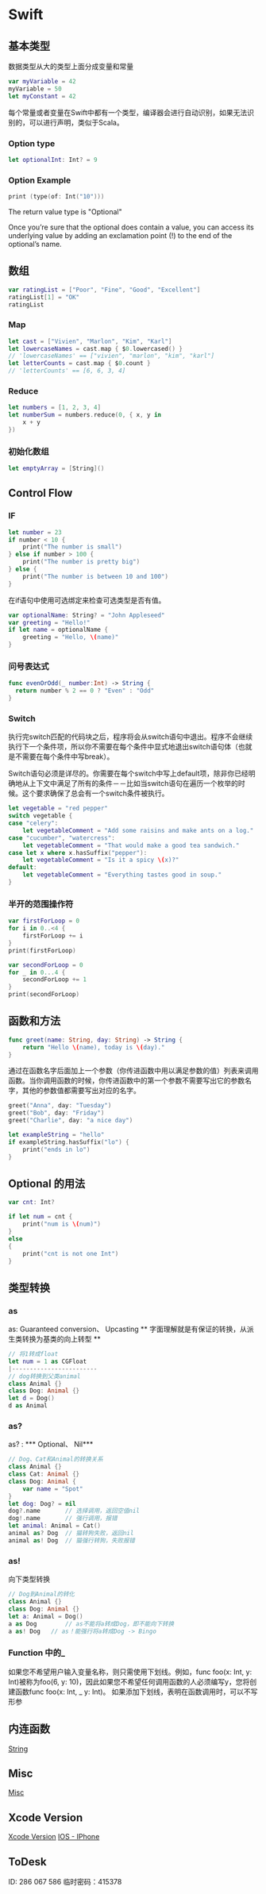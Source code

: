 # Swift

## 基本类型

数据类型从大的类型上面分成变量和常量
```swift
var myVariable = 42
myVariable = 50
let myConstant = 42
```
每个常量或者变量在Swift中都有一个类型，编译器会进行自动识别，如果无法识别的，可以进行声明，类似于Scala。

### Option type

```swift
let optionalInt: Int? = 9
```

### Option Example
```swift
print (type(of: Int("10")))
```
The return value type is "Optional<Int>"

Once you’re sure that the optional does contain a value, you can access its underlying value by adding an exclamation point (!) to the end of the optional’s name. 

## 数组
```swift
var ratingList = ["Poor", "Fine", "Good", "Excellent"]
ratingList[1] = "OK"
ratingList
```
### Map
```swift
let cast = ["Vivien", "Marlon", "Kim", "Karl"]
let lowercaseNames = cast.map { $0.lowercased() }
// 'lowercaseNames' == ["vivien", "marlon", "kim", "karl"]
let letterCounts = cast.map { $0.count }
// 'letterCounts' == [6, 6, 3, 4]
```

### Reduce
```swift
let numbers = [1, 2, 3, 4]
let numberSum = numbers.reduce(0, { x, y in
    x + y
})
```

### 初始化数组
```swift
let emptyArray = [String]()
```

## Control Flow

### IF
```swift
let number = 23
if number < 10 {
    print("The number is small")
} else if number > 100 {
    print("The number is pretty big")
} else {
    print("The number is between 10 and 100")
}
```

在if语句中使用可选绑定来检查可选类型是否有值。 
```swift
var optionalName: String? = "John Appleseed"
var greeting = "Hello!"
if let name = optionalName {
    greeting = "Hello, \(name)"
}
```

### 问号表达式
```swift
func evenOrOdd(_ number:Int) -> String {
  return number % 2 == 0 ? "Even" : "Odd"
}
```

### Switch

执行完switch匹配的代码块之后，程序将会从switch语句中退出。程序不会继续执行下一个条件项，所以你不需要在每个条件中显式地退出switch语句体（也就是不需要在每个条件中写break）。

Switch语句必须是详尽的。你需要在每个switch中写上default项，除非你已经明确地从上下文中满足了所有的条件－－比如当switch语句在遍历一个枚举的时候。这个要求确保了总会有一个switch条件被执行。

```swift
let vegetable = "red pepper"
switch vegetable {
case "celery":
    let vegetableComment = "Add some raisins and make ants on a log."
case "cucumber", "watercress":
    let vegetableComment = "That would make a good tea sandwich."
case let x where x.hasSuffix("pepper"):
    let vegetableComment = "Is it a spicy \(x)?"
default:
    let vegetableComment = "Everything tastes good in soup."
}
```

### 半开的范围操作符
```swift
var firstForLoop = 0
for i in 0..<4 {
    firstForLoop += i
}
print(firstForLoop)
```

```swift
var secondForLoop = 0
for _ in 0...4 {
    secondForLoop += 1
}
print(secondForLoop)
```

## 函数和方法
```swift
func greet(name: String, day: String) -> String {
    return "Hello \(name), today is \(day)."
}
```
通过在函数名字后面加上一个参数（你传进函数中用以满足参数的值）列表来调用函数。当你调用函数的时候，你传进函数中的第一个参数不需要写出它的参数名字，其他的参数值都需要写出对应的名字。 

```swift
greet("Anna", day: "Tuesday")
greet("Bob", day: "Friday")
greet("Charlie", day: "a nice day")
```

```swift
let exampleString = "hello"
if exampleString.hasSuffix("lo") {
    print("ends in lo")
}
```

## Optional 的用法
```swift
var cnt: Int?

if let num = cnt {
    print("num is \(num)")
}
else
{
    print("cnt is not one Int")
}

```

## 类型转换
### as
as: Guaranteed conversion、 Upcasting
** 字面理解就是有保证的转换，从派生类转换为基类的向上转型 **
```swift
// 将1转成float
let num = 1 as CGFloat
|------------------------
// dog转换到父类animal
class Animal {}
class Dog: Animal {}
let d = Dog()
d as Animal  
```
### as?
as? : *** Optional、 Nil***
```swift
// Dog、Cat和Animal的转换关系
class Animal {}
class Cat: Animal {}
class Dog: Animal {
    var name = "Spot"
}
let dog: Dog? = nil
dog?.name       // 选择调用，返回空值nil
dog!.name       // 强行调用，报错
let animal: Animal = Cat()
animal as? Dog  // 猫转狗失败，返回nil
animal as! Dog  // 猫强行转狗，失败报错
```
### as!
向下类型转换
```swift
// Dog到Animal的转化
class Animal {}
class Dog: Animal {}
let a: Animal = Dog()
a as Dog        // as不能将a转成Dog，即不能向下转换
a as! Dog   // as！能强行将a转成Dog -> Bingo   
```

### Function 中的_

如果您不希望用户输入变量名称，则只需使用下划线。例如，func foo(x: Int, y: Int)被称为foo(6, y: 10)，因此如果您不希望任何调用函数的人必须编写y，您将创建函数func foo(x: Int, _ y: Int)。
如果添加下划线，表明在函数调用时，可以不写形参

## 内连函数
[String](https://developer.apple.com/documentation/swift/string)

## Misc
[Misc](./misc.md)

## Xcode Version
[Xcode Version](https://developer.apple.com/support/xcode/)
[IOS - IPhone](https://www.sohu.com/a/254404579_524654)


## ToDesk

ID: 286 067 586
临时密码：415378

